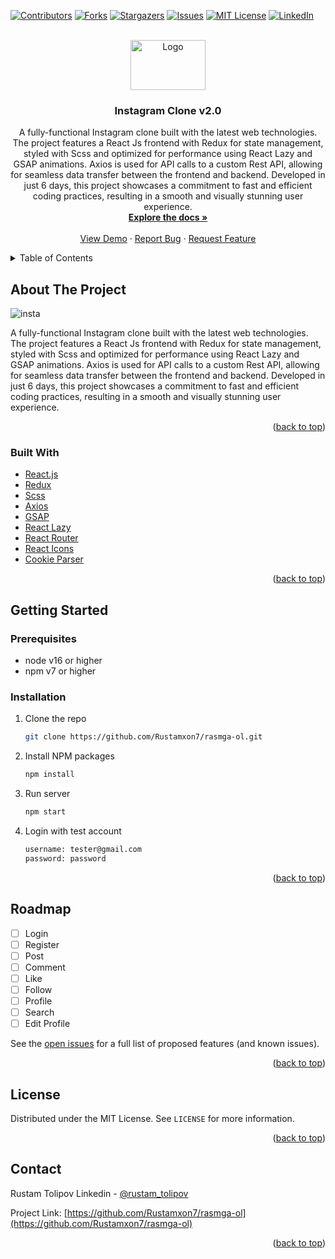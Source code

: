 <div id="top"></div>
<!--
*** Thanks for checking out the Best-README-Template. If you have a suggestion
*** that would make this better, please fork the repo and create a pull request
*** or simply open an issue with the tag "enhancement".
*** Don't forget to give the project a star!
*** Thanks again! Now go create something AMAZING! :D
-->

<!-- PROJECT SHIELDS -->
<!--
*** I'm using markdown "reference style" links for readability.
*** Reference links are enclosed in brackets [ ] instead of parentheses ( ).
*** See the bottom of this document for the declaration of the reference variables
*** for contributors-url, forks-url, etc. This is an optional, concise syntax you may use.
*** https://www.markdownguide.org/basic-syntax/#reference-style-links
-->

[![Contributors][contributors-shield]][contributors-url]
[![Forks][forks-shield]][forks-url]
[![Stargazers][stars-shield]][stars-url]
[![Issues][issues-shield]][issues-url]
[![MIT License][license-shield]][license-url]
[![LinkedIn][linkedin-shield]][linkedin-url]

<!-- PROJECT LOGO -->
<br />
<div align="center">
  <a href="https://rasmgaol.vercel.app/">
    <img src="https://user-images.githubusercontent.com/69011963/216302902-2228b157-8624-4479-88f5-44720f535728.svg" alt="Logo" width="120" height="80">
  </a>
  

<h3 align="center">Instagram Clone v2.0</h3>

  <p align="center">
A fully-functional Instagram clone built with the latest web technologies. The project features a React Js frontend with Redux for state management, styled with Scss and optimized for performance using React Lazy and GSAP animations. Axios is used for API calls to a custom Rest API, allowing for seamless data transfer between the frontend and backend. Developed in just 6 days, this project showcases a commitment to fast and efficient coding practices, resulting in a smooth and visually stunning user experience.
    <br />
    <a href="https://github.com/Rustamxon7/rasmga-ol"><strong>Explore the docs »</strong></a>
    <br />
    <br />
    <a href="https://rasmgaol.vercel.app/">View Demo</a>
    ·
    <a href="https://github.com/Rustamxon7/rasmga-ol/issues">Report Bug</a>
    ·
    <a href="https://github.com/Rustamxon7/rasmga-ol/issues">Request Feature</a>
  </p>
</div>

<!-- TABLE OF CONTENTS -->
<details>
  <summary>Table of Contents</summary>
  <ol>
    <li>
      <a href="#about-the-project">About The Project</a>
      <ul>
        <li><a href="#built-with">Built With</a></li>
      </ul>
    </li>
    <li>
      <a href="#getting-started">Getting Started</a>
      <ul>
        <li><a href="#prerequisites">Prerequisites</a></li>
        <li><a href="#installation">Installation</a></li>
      </ul>
    </li>
    <li><a href="#usage">Usage</a></li>
    <li><a href="#roadmap">Roadmap</a></li>
    <li><a href="#contributing">Contributing</a></li>
    <li><a href="#license">License</a></li>
    <li><a href="#contact">Contact</a></li>
    <li><a href="#acknowledgments">Acknowledgments</a></li>
  </ol>
</details>

<!-- ABOUT THE PROJECT -->

## About The Project

![insta](https://user-images.githubusercontent.com/69011963/216302531-5432ca93-dc6e-4a7d-babc-845bbf623858.png)

A fully-functional Instagram clone built with the latest web technologies. The project features a React Js frontend with Redux for state management, styled with Scss and optimized for performance using React Lazy and GSAP animations. Axios is used for API calls to a custom Rest API, allowing for seamless data transfer between the frontend and backend. Developed in just 6 days, this project showcases a commitment to fast and efficient coding practices, resulting in a smooth and visually stunning user experience.

<p align="right">(<a href="#top">back to top</a>)</p>

### Built With

- [React.js](https://reactjs.org/)
- [Redux](https://redux.js.org/)
- [Scss](https://sass-lang.com/)
- [Axios](https://axios-http.com/docs/intro)
- [GSAP](https://greensock.com/gsap/)
- [React Lazy](https://reactjs.org/docs/code-splitting.html#reactlazy)
- [React Router](https://reactrouter.com/)
- [React Icons](https://react-icons.github.io/react-icons/)
- [Cookie Parser](https://www.npmjs.com/package/cookie-parser)

<p align="right">(<a href="#top">back to top</a>)</p>

<!-- GETTING STARTED -->

## Getting Started

### Prerequisites

- node v16 or higher
- npm v7 or higher

### Installation

1. Clone the repo
   ```sh
   git clone https://github.com/Rustamxon7/rasmga-ol.git
   ```
2. Install NPM packages
   ```sh
   npm install
   ```
3. Run server
   ```sh
   npm start
   ```
4. Login with test account
   ```sh
   username: tester@gmail.com
   password: password
   ```

<p align="right">(<a href="#top">back to top</a>)</p>

<!-- ROADMAP -->

## Roadmap

- [ ] Login
- [ ] Register
- [ ] Post
- [ ] Comment
- [ ] Like
- [ ] Follow
- [ ] Profile
- [ ] Search
- [ ] Edit Profile

See the [open issues](https://github.com/Rustamxon7/rasmga-ol/issues) for a full list of proposed features (and known issues).

<p align="right">(<a href="#top">back to top</a>)</p>

<!-- LICENSE -->

## License

Distributed under the MIT License. See `LICENSE` for more information.

<p align="right">(<a href="#top">back to top</a>)</p>

<!-- CONTACT -->

## Contact

Rustam Tolipov Linkedin - [@rustam_tolipov](https://linkedin.com/in/rustam-tolipov)

Project Link: [https://github.com/Rustamxon7/rasmga-ol](https://github.com/Rustamxon7/rasmga-ol)

<p align="right">(<a href="#top">back to top</a>)</p>

<!-- MARKDOWN LINKS & IMAGES -->
<!-- https://www.markdownguide.org/basic-syntax/#reference-style-links -->

[contributors-shield]: https://img.shields.io/github/contributors/Rustamxon7/rasmga-ol.svg?style=for-the-badge
[contributors-url]: https://github.com/Rustamxon7/rasmga-ol/graphs/contributors
[forks-shield]: https://img.shields.io/github/forks/Rustamxon7/rasmga-ol.svg?style=for-the-badge
[forks-url]: https://github.com/Rustamxon7/rasmga-ol/network/members
[stars-shield]: https://img.shields.io/github/stars/Rustamxon7/rasmga-ol.svg?style=for-the-badge
[stars-url]: https://github.com/Rustamxon7/rasmga-ol/stargazers
[issues-shield]: https://img.shields.io/github/issues/Rustamxon7/rasmga-ol.svg?style=for-the-badge
[issues-url]: https://github.com/Rustamxon7/rasmga-ol/issues
[license-shield]: https://img.shields.io/github/license/Rustamxon7/rasmga-ol.svg?style=for-the-badge
[license-url]: https://github.com/Rustamxon7/rasmga-ol/blob/master/LICENSE.txt
[linkedin-shield]: https://img.shields.io/badge/-LinkedIn-black.svg?style=for-the-badge&logo=linkedin&colorB=555
[linkedin-url]: https://linkedin.com/in/rustam-tolipov
[product-screenshot]: images/screenshot.png
